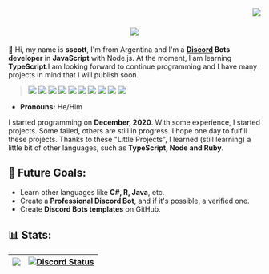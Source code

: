 <img align="right" src="https://visitor-badge.laobi.icu/badge?page_id=ggrizlyy.ggrizlyy">

<h1 align="center">
  <a href="https://git.io/typing-svg">
    <img src="https://readme-typing-svg.herokuapp.com/?lines=Hello,+There!+👋;This+is+sccott....;&center=true&size=30">
  </a>
</h1>

👋 Hi, my name is **sscott**, I'm from Argentina and I'm a **[Discord](https://discord.com/) Bots developer** in **JavaScript** with Node.js. At the moment, I am learning **TypeScript**.I am looking forward to continue programming and I have many projects in mind that I will publish soon.

> <a href="https://javascript.com/"><img src="https://img.icons8.com/color/30/000000/javascript.png"/></a> 
<a href="https://nodejs.org/en/"><img src="https://img.icons8.com/windows/30/4caf50/node-js.png"/></a>
<a href="https://typescriptlang.org/"><img src="https://img.icons8.com/color/30/000000/typescript.png"/></a>
<a href="https://developer.mozilla.org/en-US/docs/Web/HTML"><img src="https://img.icons8.com/color/30/000000/html-5.png"/></a>
<a href="https://developer.mozilla.org/en-US/docs/web/CSS"><img src="https://img.icons8.com/color/30/0080FF/css3.png"/></a>
<a href="https://code.visualstudio.com/"><img src="https://img.icons8.com/ios-filled/30/0175c5/visual-studio-logo.png"/></a>
<a href="https://git-scm.com/"><img src="https://img.icons8.com/ios-filled/30/f4511e/git.png"/></a>
<a href="https://www.mongodb.com/"><img src="https://img.icons8.com/color/30/000000/mongodb.png"/></a>
<a href="https://www.heroku.com/"><img src="https://img.icons8.com/color/30/000000/heroku.png"/></a>
<a href="https://www.npmjs.com/"><img src="https://img.icons8.com/color/30/000000/npm.png"/></a>

- **Pronouns:** He/Him

I started programming on **December, 2020**. With some experience, I started projects. Some failed, others are still in progress. I hope one day to fulfill these projects. Thanks to these "Little Projects", I learned (still learning) a little bit of other languages, such as **TypeScript, Node and Ruby**.
  
<h2>📝 Future Goals:</h2>
  
- Learn other languages like **C#, R, Java**, etc.
- Create a **Professional Discord Bot**, and if it's possible, a verified one.
- Create **Discord Bots templates** on GitHub.
  
  
<h2>📊 Stats:</h2>

| <img src="https://github-readme-stats.vercel.app/api?username=sccott32&show_icons=true&theme=radical" /> | [<img alt="Discord Status" src="https://lanyard.cnrad.dev/api/910543706489237544?idleMessage=I%20might%20be%20touching%20grass...">](https://api.lanyard.rest/v1/users/1097028459194228836) |
|-----------------------------------------------------------------------------------------------------------|------------------------------------------------------------------------------------------------------------------------------------|
